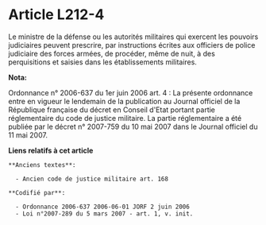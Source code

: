 # Article L212-4

Le ministre de la défense ou les autorités militaires qui exercent les pouvoirs judiciaires peuvent prescrire, par
instructions écrites aux officiers de police judiciaire des forces armées, de procéder, même de nuit, à des perquisitions et
saisies dans les établissements militaires.

**Nota:**

Ordonnance n° 2006-637 du 1er juin 2006 art. 4 : La présente ordonnance entre en vigueur le lendemain de la publication au
Journal officiel de la République française du décret en Conseil d'Etat portant partie réglementaire du code de justice
militaire. La partie réglementaire a été publiée par le décret n° 2007-759 du 10 mai 2007 dans le Journal officiel du 11 mai
2007.

**Liens relatifs à cet article**

	**Anciens textes**:

	  - Ancien code de justice militaire art. 168

	**Codifié par**:

	  - Ordonnance 2006-637 2006-06-01 JORF 2 juin 2006
	  - Loi n°2007-289 du 5 mars 2007 - art. 1, v. init.
